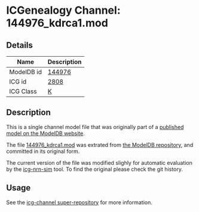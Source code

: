 # ICGenealogy Channel: 144976\_kdrca1.mod

## Details

Name | Description
---- | -----------
ModelDB id | [144976](http://senselab.med.yale.edu/ModelDB/ShowModel.cshtml?model=144976)
ICG id | [2808](http://icg.neurotheory.ox.ac.uk/channels/1/2808)
ICG Class | [K](http://icg.neurotheory.ox.ac.uk/channels/1)

## Description

This is a single channel model file that was originally part of a [published model on the ModelDB website](http://senselab.med.yale.edu/mModelDB/ShowModel.cshtml?model=144976).


The file [144976\_kdrca1.mod](144976_kdrca1.mod) was extrated from [the ModelDB repository](http://senselab.med.yale.edu/ModelDB/ShowModel.cshtml?model=144976), and committed in its original form.

The current version of the file was modified slighly for automatic evaluation by the [icg-nrn-sim](https://github.com/icgenealogy/icg-nrn-sim) tool. To find the original please check the git history.


## Usage

See the [icg-channel super-repository](https://github.com/icgenealogy/icg-channels) for more information.